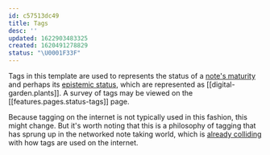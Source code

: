 ```yaml
---
id: c57513dc49
title: Tags
desc: ''
updated: 1622903483325
created: 1620491278829
status: "\U0001F33F"
---
```

Tags in this template are used to represents the status of a 
[note's maturity](https://notes.andymatuschak.org/Taxonomy_of_note_types) and perhaps its
[epistemic status](https://www.gwern.net/About#confidence-tags), which are represented as [[digital-garden.plants]]. A survey of tags may be viewed on the [[features.pages.status-tags]] page.

Because tagging on the internet is not typically used in this fashion, this might change. But it's worth noting that this is a philosophy of tagging that has sprung up in the networked note taking world, which is [already colliding](https://forum.obsidian.md/t/allow-links-in-yaml-front-matter-notion-like-databases-from-metadata-links-as-first-class-citizens/10052) with how tags are used on the internet.
